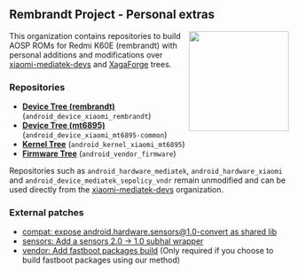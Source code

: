 ## Rembrandt Project - Personal extras
<img align="right" width="180" height="180" src="https://github.com/RembrandtProject/.github/blob/main/profile/RedmiK60E.png">

This organization contains repositories to build AOSP ROMs for Redmi K60E (rembrandt) with personal additions and modifications over [xiaomi-mediatek-devs](https://github.com/xiaomi-mediatek-devs) and [XagaForge](https://github.com/XagaForge) trees.

### Repositories
* [**Device Tree (rembrandt)**](https://github.com/RembrandtProject/android_device_xiaomi_rembrandt.git) (`android_device_xiaomi_rembrandt`)
* [**Device Tree (mt6895)**](https://github.com/RembrandtProject/android_device_xiaomi_mt6895-common.git) (`android_device_xiaomi_mt6895-common`)
* [**Kernel Tree**](https://github.com/RembrandtProject/android_kernel_xiaomi_mt6895.git) (`android_kernel_xiaomi_mt6895`)
* [**Firmware Tree**](https://github.com/RembrandtProject/android_vendor_firmware.git) (`android_vendor_firmware`)

Repositories such as `android_hardware_mediatek`, `android_hardware_xiaomi` and `android_device_mediatek_sepolicy_vndr` remain unmodified and can be used directly from the [xiaomi-mediatek-devs](https://github.com/xiaomi-mediatek-devs) organization.


### External patches
* [compat: expose android.hardware.sensors@1.0-convert as shared lib](https://review.lineageos.org/c/400894)
* [sensors: Add a sensors 2.0 -> 1.0 subhal wrapper](https://github.com/bengris32/android_hardware_lineage_interfaces/commit/cacfae73e44d18f8bba2bbe327d5c0d5cbafe4f1)
* [vendor: Add fastboot packages build](https://github.com/AresOS-UDC/vendor_lineage/commit/19afe7c7e98c9ff5f57c57d09edfa954142e65b6) (Only required if you choose to build fastboot packages using our method)
